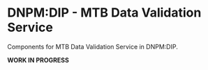 # DNPM:DIP - MTB Data Validation Service

Components for MTB Data Validation Service in DNPM:DIP.


**WORK IN PROGRESS**
